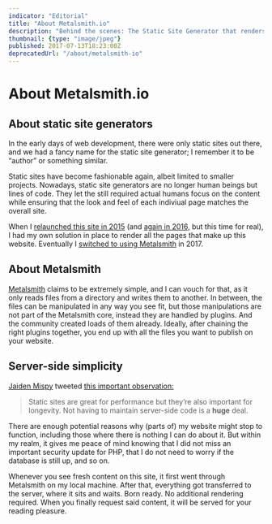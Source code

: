 ```yaml
---
indicator: "Editorial"
title: "About Metalsmith.io"
description: "Behind the scenes: The Static Site Generator that renders this website."
thumbnail: {type: "image/jpeg"}
published: 2017-07-13T18:23:00Z
deprecatedUrl: "/about/metalsmith-io"
---
```


# About Metalsmith.io

## About static site generators

In the early days of web development, there were only static sites out there, and we had a fancy name for the static site generator; I remember it to be “author” or something similar.

Static sites have become fashionable again, albeit limited to smaller projects. Nowadays, static site generators are no longer human beings but lines of code. They let the still required actual humans focus on the content while ensuring that the look and feel of each indiviual page matches the overall site.

When I [relaunched this site in 2015](/2015/own-your-own-data) (and [again in 2016,](/2016/redesign) but this time for real), I had my own solution in place to render all the pages that make up this website. Eventually I [switched to using Metalsmith](/2017/on-using-static-site-generators) in 2017.

## About Metalsmith

[Metalsmith](https://metalsmith.io/) claims to be extremely simple, and I can vouch for that, as it only reads files from a directory and writes them to another. In between, the files can be manipulated in any way you see fit, but those manipulations are not part of the Metalsmith core, instead they are handled by plugins. And the community created loads of them already. Ideally, after chaining the right plugins together, you end up with all the files you want to publish on your website.

## Server-side simplicity

[Jaiden Mispy‏](https://twitter.com/m1sp) tweeted [this important observation:](https://twitter.com/m1sp/status/874422289420361728)

> Static sites are great for performance but they’re also important for longevity. Not having to maintain server-side code is a **huge** deal.

There are enough potential reasons why (parts of) my website might stop to function, including those where there is nothing I can do about it. But within my realm, it gives me peace of mind knowing that I did not miss an important security update for PHP, that I do not need to worry if the database is still up, and so on.

Whenever you see fresh content on this site, it first went through Metalsmith on my local machine. After that, everything got transferred to the server, where it sits and waits. Born ready. No additional rendering required. When you finally request said content, it will be served for your reading pleasure.
